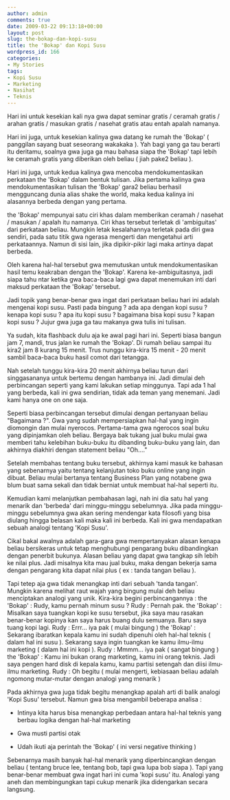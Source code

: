 ```yaml
---
author: admin
comments: true
date: 2009-03-22 09:13:18+00:00
layout: post
slug: the-bokap-dan-kopi-susu
title: the 'Bokap' dan Kopi Susu
wordpress_id: 166
categories:
- My Stories
tags:
- Kopi Susu
- Marketing
- Nasihat
- Teknis
---
```


Hari ini untuk kesekian kali nya gwa dapat seminar gratis / ceramah gratis / arahan gratis / masukan gratis / nasehat gratis atau entah apalah namanya.

Hari ini juga, untuk kesekian kalinya gwa datang ke rumah the 'Bokap' ( panggilan sayang buat seseorang wakakaka ). Yah bagi yang ga tau berarti itu deritamu, soalnya gwa juga ga mau bahasa siapa the 'Bokap' tapi lebih ke ceramah gratis yang diberikan oleh beliau ( jiah pake2 beliau ).

Hari ini juga, untuk kedua kalinya gwa mencoba mendokumentasikan perkataan the 'Bokap' dalam bentuk tulisan. Jika pertama kalinya gwa mendokumentasikan tulisan the 'Bokap' gara2 beliau berhasil mengguncang dunia alias shake the world, maka kedua kalinya ini alasannya berbeda dengan yang pertama.

the 'Bokap' mempunyai satu ciri khas dalam memberikan ceramah / nasehat / masukan / apalah itu namanya. Ciri khas tersebut terletak di 'ambiguitas' dari perkataan beliau. Mungkin letak kesalahannya terletak pada diri gwa sendiri, pada satu titik gwa ngerasa mengerti dan mengetahui arti perkataannya. Namun di sisi lain, jika dipikir-pikir lagi maka artinya dapat berbeda.

Oleh karena hal-hal tersebut gwa memutuskan untuk mendokumentasikan hasil temu keakraban dengan the 'Bokap'. Karena ke-ambiguitasnya, jadi siapa tahu ntar ketika gwa baca-baca lagi gwa dapat menemukan inti dari maksud perkataan the 'Bokap' tersebut.

Jadi topik yang benar-benar gwa ingat dari perkataan beliau hari ini adalah mengenai kopi susu. Pasti pada bingung ? ada apa dengan kopi susu ? kenapa kopi susu ? apa itu kopi susu ? bagaimana bisa kopi susu ? kapan kopi susu ? Jujur gwa juga ga tau makanya gwa tulis ini tulisan.

Ya sudah, kita flashback dulu aja ke awal pagi hari ini. Seperti biasa bangun jam 7, mandi, trus jalan ke rumah the 'Bokap'. Di rumah beliau sampai itu kira2 jam 8 kurang 15 menit. Trus nunggu kira-kira 15 menit - 20 menit sambil baca-baca buku hasil comot dari tetangga.

Nah setelah tunggu kira-kira 20 menit akhirnya beliau turun dari singgasananya untuk bertemu dengan hambanya ini. Jadi dimulai deh perbincangan seperti yang kami lakukan setiap minggunya. Tapi ada 1 hal yang berbeda, kali ini gwa sendirian, tidak ada teman yang menemani. Jadi kami hanya one on one saja.

Seperti biasa perbincangan tersebut dimulai dengan pertanyaan beliau "Bagaimana ?". Gwa yang sudah mempersiapkan hal-hal yang ingin diomongin dan mulai nyerocos. Pertama-tama gwa ngerocos soal buku yang dipinjamkan oleh beliau. Bergaya bak tukang jual buku mulai gwa memberi tahu kelebihan buku-buku itu dibanding buku-buku yang lain, dan akhirnya diakhiri dengan statement beliau "Oh...."

Setelah membahas tentang buku tersebut, akhirnya kami masuk ke bahasan yang sebenarnya yaitu tentang kelanjutan toko buku online yang ingin dibuat. Beliau mulai bertanya tentang Business Plan yang notabene gwa blum buat sama sekali dan tidak berniat untuk membuat hal-hal seperti itu.

Kemudian kami melanjutkan pembahasan lagi, nah ini dia satu hal yang menarik dan 'berbeda' dari minggu-minggu sebelumnya. Jika pada minggu-minggu sebelumnya gwa akan sering mendengar kata filosofi yang bisa diulang hingga belasan kali maka kali ini berbeda. Kali ini gwa mendapatkan sebuah analogi tentang 'Kopi Susu'.

Cikal bakal awalnya adalah gara-gara gwa mempertanyakan alasan kenapa beliau bersikeras untuk tetap menghubungi pengarang buku dibandingkan dengan penerbit bukunya. Alasan beliau yang dapat gwa tangkap sih lebih ke nilai plus. Jadi misalnya kita mau jual buku, maka dengan bekerja sama dengan pengarang kita dapat nilai plus ( ex : tanda tangan beliau ).

Tapi tetep aja gwa tidak menangkap inti dari sebuah 'tanda tangan'. Mungkin karena melihat raut wajah yang bingung mulai deh beliau menciptakan analogi yang unik. Kira-kira begini perbincangannya :
the 'Bokap' : Rudy, kamu pernah minum susu ?
Rudy         : Pernah pak.
the 'Bokap' : Misalkan saya tuangkan kopi ke susu tersebut, jika saya mau rasakan benar-benar kopinya kan saya harus buang dulu semuanya. Baru saya tuang kopi lagi.
Rudy         : Errr... iya pak ( mulai bingung )
the 'Bokap' : Sekarang ibaratkan kepala kamu ini sudah dipenuhi oleh hal-hal teknis ( dalam hal ini susu ). Sekarang saya ingin tuangkan ke kamu ilmu-ilmu marketing ( dalam hal ini kopi ). 
Rudy         : Mmmm... iya pak ( sangat bingung )
the 'Bokap' : Kamu ini bukan orang marketing, kamu ini orang teknis. Jadi saya pengen hard disk di kepala kamu, kamu partisi setengah dan diisi ilmu-ilmu marketing.
Rudy         : Oh begitu ( mulai mengerti, kebiasaan beliau adalah ngomong mutar-mutar dengan analogi yang menarik )

Pada akhirnya gwa juga tidak begitu menangkap apalah arti di balik analogi 'Kopi Susu' tersebut. Namun gwa bisa mengambil beberapa analisa :
	
  * Intinya kita harus bisa menangkap perbedaan antara hal-hal teknis yang berbau logika dengan hal-hal marketing
	
  * Gwa musti partisi otak
	
  * Udah ikuti aja perintah the 'Bokap' ( ini versi negative thinking )

Sebenarnya masih banyak hal-hal menarik yang diperbincangkan dengan beliau ( tentang bruce lee, tentang bob, tapi gwa lupa bob siapa ). Tapi yang benar-benar membuat gwa ingat hari ini cuma 'kopi susu' itu. Analogi yang aneh dan membingungkan tapi cukup menarik jika didengarkan secara langsung.

